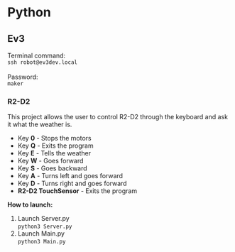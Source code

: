 # Python

## Ev3
Terminal command:<br>`ssh robot@ev3dev.local`
<br><br>Password:<br>`maker`

### R2-D2
This project allows the user to control R2-D2 through the keyboard and ask it what the weather is. <br>
* Key **0** - Stops the motors
* Key **Q** - Exits the program
* Key **E** - Tells the weather
* Key **W** - Goes forward
* Key **S** - Goes backward
* Key **A** - Turns left and goes forward
* Key **D** - Turns right and goes forward
* **R2-D2 TouchSensor** - Exits the program

**How to launch:**
 1) Launch Server.py <br> `python3 Server.py` <br>
 2) Launch Main.py <br> `python3 Main.py`
